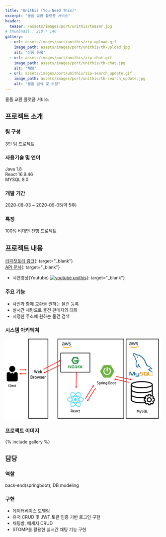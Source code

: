 ```yaml
---
title: "Unithis (You Need This)"
excerpt: "물품 교환 플랫폼 서비스"
header:
  teaser: /assets/images/port/unithis/teaser.jpg
# thumbnail : 210 * 140
gallery:
  - url: assets/images/port/unithis/zip-upload.gif
    image_path: assets/images/port/unithis/th-upload.jpg
    alt: "상품 등록"
  - url: assets/images/port/unithis/zip-chat.gif
    image_path: assets/images/port/unithis/th-chat.jpg
    alt: "채팅"
  - url: assets/images/port/unithis/zip-search_update.gif
    image_path: assets/images/port/unithis/th-search_update.jpg
    alt: "물품 검색 및 수정"
---
```

물품 교환 플랫폼 서비스
## 프로젝트 소개  
### 팀 구성  
 3인 팀 프로젝트
### 사용기술 및 언어    
  Java 1.8  
  React 16.9.46  
  MYSQL 8.0  

### 개발 기간  
2020-08-03 ~ 2020-09-05(약 5주)

### 특징  
100% 비대면 진행 프로젝트  


## 프로젝트 내용  
[리파짓토리 링크](https://github.com/AfterSSAFY/Unithis){: target="_blank"}  
[API 문서](https://www.notion.so/856bccf7fcbf45739e95351a2a7f1b4d?v=ab8f79010cb84070bdec92bb6dc7b808&p=a9ab2b34a76546d5a6186ee92b38e0be){: target="_blank"}  

* 시연영상(Youtube)
[![youtube unithis](https://img.youtube.com/vi/J-IQdZuJM-U/0.jpg)](https://www.youtube.com/watch?v=J-IQdZuJM-U&feature=youtu.be){: target="_blank"}  

### 주요 기능
 - 사진과 함께 교환을 원하는 물건 등록  
 - 실시간 채팅으로 물건 판매자와 대화  
 - 지정한 주소에 원하는 물건 검색


### 시스템 아키텍쳐  
 ![system architecture](/assets/images/port/unithis/architecture.png)  
### 프로젝트 이미지  
{% include gallery %}


## 담당
### 역할
back-end(springboot), DB modeling
### 구현
- 데이터베이스 모델링  
- 유저 CRUD 및 JWT 토큰 인증 기반 로그인 구현  
- 채팅방, 메세지 CRUD  
- STOMP를 활용한 실시간 채팅 기능 구현  


